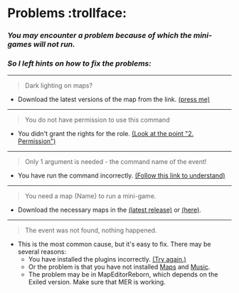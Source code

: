 # Problems :trollface:
### *You may encounter a problem because of which the mini-games will not run.*
### *So I left hints on how to fix the problems:*
----
 >  Dark lighting on maps?
 - Download the latest versions of the map from the link. [(press me)](https://github.com/KoT0XleB/AutoEvent-Exiled/tree/main/Schematics)
----
 >  You do not have permission to use this command
 - You didn't grant the rights for the role. [(Look at the point "2. Permission")](https://github.com/KoT0XleB/AutoEvent-Exiled/blob/main/Docs/Installation.md)
----
 >  Only 1 argument is needed - the command name of the event!
 - You have run the command incorrectly. [(Follow this link to understand)](https://github.com/KoT0XleB/AutoEvent-Exiled/blob/main/Docs/Commands.md)
----
 >  You need a map {Name} to run a mini-game.
 - Download the necessary maps in the [(latest release)](https://github.com/KoT0XleB/AutoEvent-Exiled/releases/latest) or [(here)](https://github.com/KoT0XleB/AutoEvent/tree/main/Schematics).
----
 >  The event was not found, nothing happened.
 - This is the most common cause, but it's easy to fix. There may be several reasons:
    - You have installed the plugins incorrectly. [(Try again.)](https://github.com/KoT0XleB/AutoEvent-Exiled/blob/main/Docs/Installation.md)
    - Or the problem is that you have not installed [Maps](https://github.com/KoT0XleB/AutoEvent-Exiled/tree/main/Schematics) and [Music](https://github.com/KoT0XleB/AutoEvent-Exiled/tree/main/Music).
    - The problem may be in MapEditorReborn, which depends on the Exiled version. Make sure that MER is working.

